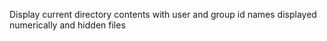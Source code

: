 Display current directory contents with user and group id names displayed numerically and hidden files
